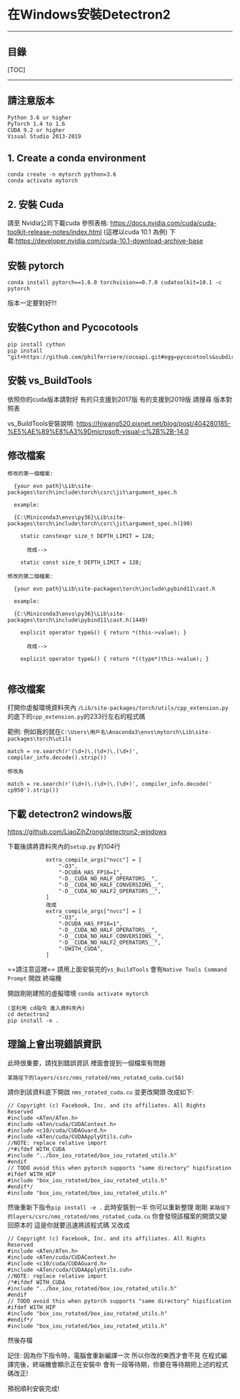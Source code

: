 
# 在Windows安裝Detectron2


---
## 目錄
[TOC]

---

## 請注意版本
```
Python 3.6 or higher
PyTorch 1.4 to 1.6
CUDA 9.2 or higher
Visual Studio 2013-2019
```

## 1. Create a conda environment
```
conda create -n mytorch python=3.6
conda activate mytorch
```

## 2. 安裝 Cuda
請至 Nvidia公司下載cuda
參照表格:
https://docs.nvidia.com/cuda/cuda-toolkit-release-notes/index.html
(這裡以cuda 10.1 為例)
下載:https://developer.nvidia.com/cuda-10.1-download-archive-base

## 安裝 pytorch

```
conda install pytorch==1.6.0 torchvision==0.7.0 cudatoolkit=10.1 -c pytorch
```

版本一定要對好!!!

## 安裝Cython and Pycocotools
```
pip install cython
pip install "git+https://github.com/philferriere/cocoapi.git#egg=pycocotools&subdirectory=PythonAPI"
```

## 安裝 vs_BuildTools
依照你的cuda版本請對好
有的只支援到2017版
有的支援到2019版
請搜尋 版本對照表

vs_BuildTools安裝說明:
https://hjwang520.pixnet.net/blog/post/404280185-%E5%AE%89%E8%A3%9Dmicrosoft-visual-c%2B%2B-14.0




## 修改檔案
```
修改的第一個檔案:
 
  {your evn path}\Lib\site-packages\torch\include\torch\csrc\jit\argument_spec.h
 
  example:
 
  {C:\Miniconda3\envs\py36}\Lib\site-packages\torch\include\torch\csrc\jit\argument_spec.h(190)
 
    static constexpr size_t DEPTH_LIMIT = 128;
 
      改成-->
 
    static const size_t DEPTH_LIMIT = 128;
 
修改的第二個檔案:
 
  {your evn path}\Lib\site-packages\torch\include\pybind11\cast.h
 
  example:
 
  {C:\Miniconda3\envs\py36}\Lib\site-packages\torch\include\pybind11\cast.h(1449)
 
    explicit operator type&() { return *(this->value); }
 
      改成-->
 
    explicit operator type&() { return *((type*)this->value); }
 
```

## 修改檔案
打開你虛擬環境資料夾內
`/Lib/site-packages/torch/utils/cpp_extension.py`
的底下的`cpp_extension.py`的233行左右的程式碼

範例:
例如我的就在`C:\Users\用戶名\Anaconda3\envs\mytorch\Lib\site-packages\torch\utils`

```
match = re.search(r'(\d+)\.(\d+)\.(\d+)', compiler_info.decode().strip())

修改為

match = re.search(r'(\d+)\.(\d+)\.(\d+)', compiler_info.decode(' cp950').strip())
```

## 下載 detectron2 windows版
https://github.com/LiaoZihZrong/detectron2-windows

下載後請將資料夾內的`setup.py`
約104行
```
            extra_compile_args["nvcc"] = [
                "-O3",
                "-DCUDA_HAS_FP16=1",
                "-D__CUDA_NO_HALF_OPERATORS__",
                "-D__CUDA_NO_HALF_CONVERSIONS__",
                "-D__CUDA_NO_HALF2_OPERATORS__",
            ]
            改成
            extra_compile_args["nvcc"] = [
                "-O3",
                "-DCUDA_HAS_FP16=1",
                "-D__CUDA_NO_HALF_OPERATORS__",
                "-D__CUDA_NO_HALF_CONVERSIONS__",
                "-D__CUDA_NO_HALF2_OPERATORS__",
                "-DWITH_CUDA",
            ]
```

==請注意這裡==
請用上面安裝完的`vs_BuildTools`
會有`Native Tools Command Prompt`
開啟 終端機

開啟剛剛建照的虛擬環境
`conda activate mytorch`

```
(並利用 cd指令 進入資料夾內)
cd detectron2
pip install -e .
```

## 理論上會出現錯誤資訊
此時很重要，請找到錯誤資訊
裡面會提到一個檔案有問題

`某路徑下的layers/csrc/nms_rotated/nms_rotated_cuda.cu(58)`

請你到該資料底下開啟 `nms_rotated_cuda.cu`
並更改開頭
改成如下:
```
// Copyright (c) Facebook, Inc. and its affiliates. All Rights Reserved
#include <ATen/ATen.h>
#include <ATen/cuda/CUDAContext.h>
#include <c10/cuda/CUDAGuard.h>
#include <ATen/cuda/CUDAApplyUtils.cuh>
//NOTE: replace relative import
/*#ifdef WITH_CUDA
#include "../box_iou_rotated/box_iou_rotated_utils.h"
#endif
// TODO avoid this when pytorch supports "same directory" hipification
#ifdef WITH_HIP
#include "box_iou_rotated/box_iou_rotated_utils.h"
#endif*/
#include "box_iou_rotated/box_iou_rotated_utils.h"
```

然後重新下指令`pip install -e .`
此時安裝到一半
你可以重新整理 剛剛 
`某路徑下的layers/csrc/nms_rotated/nms_rotated_cuda.cu`
你會發現該檔案的開頭又變回原本的
這是你就要迅速將該程式碼
又改成
```
// Copyright (c) Facebook, Inc. and its affiliates. All Rights Reserved
#include <ATen/ATen.h>
#include <ATen/cuda/CUDAContext.h>
#include <c10/cuda/CUDAGuard.h>
#include <ATen/cuda/CUDAApplyUtils.cuh>
//NOTE: replace relative import
/*#ifdef WITH_CUDA
#include "../box_iou_rotated/box_iou_rotated_utils.h"
#endif
// TODO avoid this when pytorch supports "same directory" hipification
#ifdef WITH_HIP
#include "box_iou_rotated/box_iou_rotated_utils.h"
#endif*/
#include "box_iou_rotated/box_iou_rotated_utils.h"
```
然後存檔

記住:
因為你下指令時，電腦會重新編譯一次
所以你改的東西才會不見
在程式編譯完後，終端機會顯示正在安裝中
會有一段等待期，你要在等待期把上述的程式碼改正!

預祝順利安裝完成!
